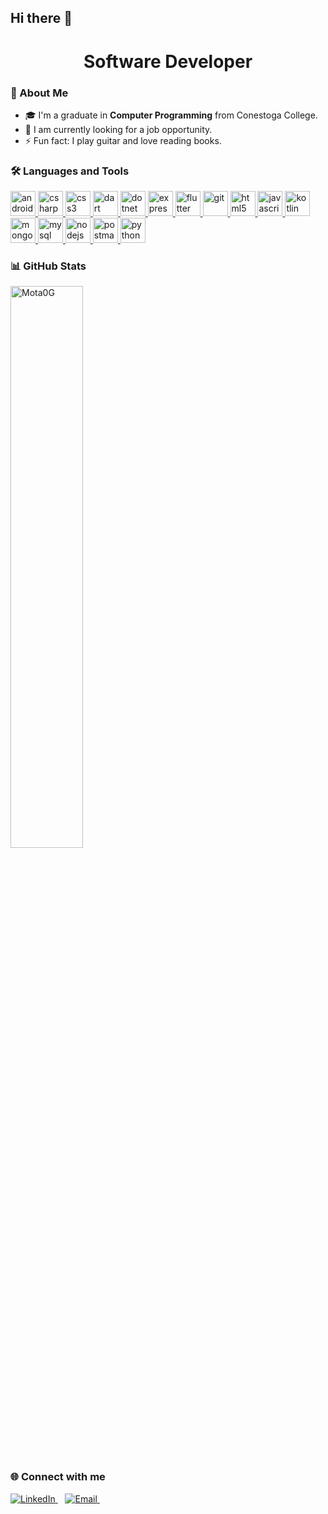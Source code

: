 ## Hi there 👋

<h1 align="center">Software Developer</h1>

<p align="left">
</p>

### 🚀 About Me

- 🎓 I'm a graduate in **Computer Programming** from Conestoga College.
- 💼 I am currently looking for a job opportunity.
- ⚡ Fun fact: I play guitar and love reading books.


### 🛠️ Languages and Tools
<p align="left">
  <a href="https://developer.android.com" target="_blank" rel="noreferrer">
    <img src="https://skillicons.dev/icons?i=androidstudio&theme=light" alt="android" width="40" height="40"/>
  </a>
  <a href="https://learn.microsoft.com/en-us/dotnet/csharp/" target="_blank" rel="noreferrer">
    <img src="https://skillicons.dev/icons?i=cs&theme=light" alt="csharp" width="40" height="40"/>
  </a>
  <a href="https://developer.mozilla.org/en-US/docs/Web/CSS" target="_blank" rel="noreferrer">
    <img src="https://skillicons.dev/icons?i=css&theme=light" alt="css3" width="40" height="40"/>
  </a>
  <a href="https://dart.dev" target="_blank" rel="noreferrer">
    <img src="https://skillicons.dev/icons?i=dart&theme=light" alt="dart" width="40" height="40"/>
  </a>
  <a href="https://dotnet.microsoft.com/" target="_blank" rel="noreferrer">
    <img src="https://skillicons.dev/icons?i=dotnet&theme=light" alt="dotnet" width="40" height="40"/>
  </a>
  <a href="https://expressjs.com" target="_blank" rel="noreferrer">
    <img src="https://skillicons.dev/icons?i=express&theme=light" alt="express" width="40" height="40"/>
  </a>
  <a href="https://flutter.dev" target="_blank" rel="noreferrer">
    <img src="https://skillicons.dev/icons?i=flutter&theme=light" alt="flutter" width="40" height="40"/>
  </a>
  <a href="https://git-scm.com/" target="_blank" rel="noreferrer">
    <img src="https://skillicons.dev/icons?i=git&theme=light" alt="git" width="40" height="40"/>
  </a>
  <a href="https://developer.mozilla.org/en-US/docs/Web/HTML" target="_blank" rel="noreferrer">
    <img src="https://skillicons.dev/icons?i=html&theme=light" alt="html5" width="40" height="40"/>
  </a>
  <a href="https://developer.mozilla.org/en-US/docs/Web/JavaScript" target="_blank" rel="noreferrer">
    <img src="https://skillicons.dev/icons?i=javascript&theme=light" alt="javascript" width="40" height="40"/>
  </a>
  <a href="https://kotlinlang.org" target="_blank" rel="noreferrer">
    <img src="https://skillicons.dev/icons?i=kotlin&theme=light" alt="kotlin" width="40" height="40"/>
  </a>
  <a href="https://www.mongodb.com/" target="_blank" rel="noreferrer">
    <img src="https://skillicons.dev/icons?i=mongodb&theme=light" alt="mongodb" width="40" height="40"/>
  </a>
  <a href="https://www.mysql.com/" target="_blank" rel="noreferrer">
    <img src="https://skillicons.dev/icons?i=mysql&theme=light" alt="mysql" width="40" height="40"/>
  </a>
  <a href="https://nodejs.org" target="_blank" rel="noreferrer">
    <img src="https://skillicons.dev/icons?i=nodejs&theme=light" alt="nodejs" width="40" height="40"/>
  </a>
  <a href="https://www.postman.com/" target="_blank" rel="noreferrer">
    <img src="https://skillicons.dev/icons?i=postman&theme=light" alt="postman" width="40" height="40"/>
  </a>
  <a href="https://www.python.org" target="_blank" rel="noreferrer">
    <img src="https://skillicons.dev/icons?i=python&theme=light" alt="python" width="40" height="40"/>
  </a>
</p>


### 📊 GitHub Stats

<p>
<img src="https://github-readme-stats.vercel.app/api?username=mota0g&theme=tokyonight" width="48%" alt="Mota0G" />
</p>

### 🌐 Connect with me
 
 <p> 
  <a href="https://www.linkedin.com/in/guilherme-almeida-mota-765697327/" target="_blank"> <img src="https://img.icons8.com/color/48/000000/linkedin.png" alt="LinkedIn" title="LinkedIn"/> </a> &nbsp;&nbsp; 
  <a href="mailto:almeidamota100@gmail.com" target="_blank"> <img src="https://img.icons8.com/color/48/000000/gmail--v1.png" alt="Email" title="Email"/> </a> &nbsp;&nbsp; 
 </p>

